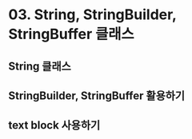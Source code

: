 # 03. String, StringBuilder, StringBuffer 클래스

## String 클래스


## StringBuilder, StringBuffer 활용하기


## text block 사용하기





